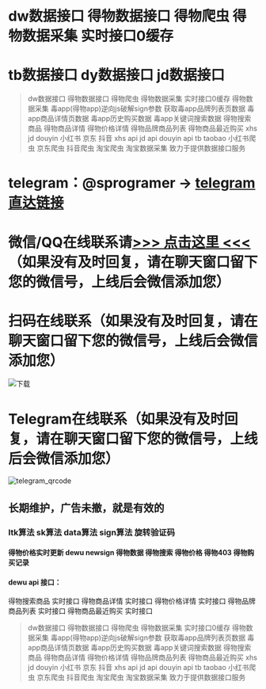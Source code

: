 
# dw数据接口 得物数据接口 得物爬虫 得物数据采集 实时接口0缓存      
# tb数据接口 dy数据接口 jd数据接口   
> dw数据接口 得物数据接口 得物爬虫 得物数据采集 实时接口0缓存 得物数据采集 毒app(得物app)逆向js破解sign参数 获取毒app品牌列表页数据 毒app商品详情页数据 毒app历史购买数据  毒app关键词搜索数据 得物搜索商品 得物商品详情 得物价格详情 得物品牌商品列表 得物商品最近购买 xhs jd douyin 小红书 京东 抖音 xhs api jd api douyin api tb taobao 小红书爬虫 京东爬虫 抖音爬虫 淘宝爬虫 淘宝数据采集 致力于提供数据接口服务   
# telegram：@sprogramer  ->  [telegram直达链接](https://t.me/sprogramer)                         
# 微信/QQ在线联系请[>>> 点击这里 <<<](https://w102.ttkefu.com/k/linkurl/?t=7E4CGH1) （如果没有及时回复，请在聊天窗口留下您的微信号，上线后会微信添加您）    
# 扫码在线联系（如果没有及时回复，请在聊天窗口留下您的微信号，上线后会微信添加您）     
![下载](https://github.com/dataapiserver/DataAPI/assets/124868171/22732b58-dca8-4061-93bc-b427444f8a19)  
# Telegram在线联系（如果没有及时回复，请在聊天窗口留下您的微信号，上线后会微信添加您）      
![telegram_qrcode](https://user-images.githubusercontent.com/124868171/235883419-99f0f97d-b6c4-47c7-83c2-ec20501eebee.png)
## 长期维护，广告未撤，就是有效的  
### ltk算法 sk算法 data算法 sign算法 旋转验证码      
   
#### 得物价格实时更新 dewu newsign 得物数据 得物搜索 得物价格 得物403 得物购买记录  
  
#### dewu api 接口：
得物搜索商品 实时接口
得物商品详情 实时接口
得物价格详情 实时接口
得物品牌商品列表 实时接口
得物商品最近购买 实时接口
> dw数据接口 得物数据接口 得物爬虫 得物数据采集 实时接口0缓存 得物数据采集 毒app(得物app)逆向js破解sign参数 获取毒app品牌列表页数据 毒app商品详情页数据 毒app历史购买数据  毒app关键词搜索数据 得物搜索商品 得物商品详情 得物价格详情 得物品牌商品列表 得物商品最近购买 xhs jd douyin 小红书 京东 抖音 xhs api jd api douyin api tb taobao 小红书爬虫 京东爬虫 抖音爬虫 淘宝爬虫 淘宝数据采集 致力于提供数据接口服务 


